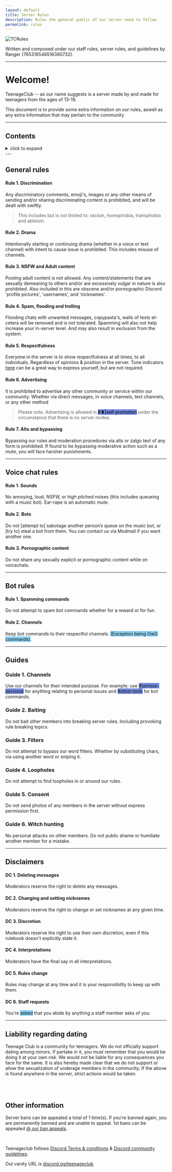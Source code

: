 ```yaml
---
layout: default
title: Server Rules
description: Rules the general public of our server need to follow
permalink: rules
---
```


![TCRules](https://ranger-4297.github.io/TeenageClub/assets/images/titles/TCR.png)


Written and composed under our staff rules, server rules, and guidelines by Ranger (765316548516380732).

---

# Welcome!
TeenageClub -- as our name suggests is a server made by and made for teenagers from the ages of 13-19.

This document is to provide some extra information on our rules, aswell as any extra information that may pertain to the community

---

## Contents

<details>
    <summary class="text-primary">click to expand</summary>

<ul>
  <li><a href="#general-rules">General rules</a>
    <ul>
    <li><a href="#rule-1-discrimination">Rule 1. Discrimination</a></li>
    <li><a href="#rule-2-drama">Rule 2. Drama</a></li>
    <li><a href="#rule-3-nsfw-and-adult-content">Rule 3. NSFW & adult content</a></li>
    <li><a href="#rule-4-spam-flooding-and-trolling">Rule 4. Spam, flooding, and trolling</a></li>
    <li><a href="#rule-5-respectfulness">Rule 5. Respectfulness</a></li>
    <li><a href="#rule-6-advertising">Rule 6. Advertising</a></li>
    <li><a href="#rule-7-alts-and-bypassing">Rule 7. Alts and bypassing</a></li>
    </ul>
  </li>
  <li><a href="#voice-chat-rules">Voice chat rules</a>
    <ul>
    <li><a href="#rule-1-sounds">Rule 1. Sounds</a></li>
    <li><a href="#rule-2-bots">Rule 2. Bots</a></li>
    <li><a href="#rule-2-bots">Rule 2. Bots</a></li>
    <li><a href="#rule-3-pornographic-content">Rule 3. Pornographic content</a></li>
    </ul>
  </li>
  <li><a href="#bot-rules">Bot rules</a>
  <ul>
    <li><a href="#rule-1-spamming-commands">Rule 1. Spamming commands</a></li>
    <li><a href="#rule-2-chanells">Rule 2. Channels</a></li>
  </ul>
  </li>
  <li><a href="#guides">Guides</a>
  <ul>
    <li><a href="#guide-1-channels">Guide 1. Channels</a></li>
    <li><a href="#guide-2-baiting">Guide 2. Baiting</a></li>
    <li><a href="#guide-3-filters">Guide 3. Filters</a></li>
    <li><a href="#guide-4-loopholes">Guide 4. Loopholes</a></li>
    <li><a href="#guide-5-consent">Guide 5. Consent</a></li>
    <li><a href="#guide-5-witch-hunting">Guide 5. Witch-hunting</a></li>
  </ul>
  </li>
  <li><a href="#disclaimers">Disclaimers</a>
  <ul>
    <li><a href="#dc-1-deleting-message">DC 1. Deleting messages</a></li>
    <li><a href="#dc-2-changing-and-setting-nicknames">DC 2. Changing and setting nicknames</a></li>
    <li><a href="#dc-3-discretion">DC 3. Discretion</a></li>
    <li><a href="#dc-4-interpretations">DC 4. Interpretations</a></li>
    <li><a href="#dc-5-rules-change">DC 5. Rules change</a></li>
    <li><a href="#dc-6-staff-requests">DC 6. Staff requests</a></li>
  </ul>
  </li>
  <li><a href="#liability-regarding-dating">Liability regarding dating</a></li>
  <li><a href="#other-information">Other information</a></li>
</ul>
</details>
---

## General rules

#### Rule 1. Discrimination

Any discriminatory comments, emoji's, images or any other means of sending and/or sharing discriminating content is prohibited, and will be dealt with swiftly. 

> This includes but is not limited to: racism, homophobia, transphobia and ableism. 


#### Rule 2. Drama

Intentionally starting or continuing drama (whether in a voice or text channel) with intent to cause issue is prohibited. This includes misuse of channels.


#### Rule 3. NSFW and Adult content

Posting adult content is not allowed. Any content/statements that are sexually demeaning to others and/or are excessively vulgar in nature is also prohibited. Also included in this are obscene and/or pornographic Discord 'profile pictures', 'usernames', and 'nicknames'.


#### Rule 4. Spam, flooding and trolling

Flooding chats with unwanted messages, copypasta's, walls of texts et-cetera will be removed and is not tolerated. Spamming will also not help increase your in-server level. And may also result in exclusion from the system.


#### Rule 5. Respectfulness

Everyone in the server is to show respectfulness at all times, to all individuals. Regardless of opinions & position in the server. Tone indicators [here](https://toneindicators.carrd.co/) can be a great way to express yourself, but are not required.


#### Rule 6. Advertising

It is prohibited to advertise any other community or service within our community. Whether via direct messages, in voice channels, text channels, or any other method

> Please note. Advertising is allowed in <span style="background-color: #7289da;color:black">#♜|self promotion</span> under the circumstance that there is no server invites.


#### Rule 7. Alts and bypassing

Bypassing our rules and moderation procedures via alts or zalgo text of any form is prohibited. If found to be bypassing moderative action such as a mute, you will face harsher punishments.

---

## Voice chat rules

#### Rule 1. Sounds

No annoying, loud, NSFW, or high pitched noises (this includes queueing with a music bot). Ear-rape is an automatic mute.


#### Rule 2. Bots

Do not [attempt to] sabotage another person’s queue on the music bot, or [try to] steal a bot from them. You can contact us via Modmail if you want another one.


#### Rule 3. Pornographic content

Do not share any sexually explicit or pornographic content while on voicechats.

---

## Bot rules

#### Rule 1. Spamming commands

Do not attempt to spam bot commands whether for a reward or for fun.

#### Rule 2. Channels

Keep bot commands to their respectful channels. <span style="background-color: #89cff0">(Exception being OwO commands)</span>.

---

## Guides

### Guide 1. Channels

Use our channels for their intended purpose. For example; use <span style="background-color: #7289da">#serious-personal</span> for anything relating to personal issues and <span style="background-color: #7289da">#other-bots</span> for bot commands.

### Guide 2. Baiting

Do not bait other members into breaking server rules. Including provoking rule breaking topics.

### Guide 3. Filters

Do not attempt to bypass our word filters. Whether by substituting chars, via using another word or sniping it.

### Guide 4. Loopholes

Do not attempt to find loopholes in or around our rules.

### Guide 5. Consent

Do not send photos of any members in the server without express permission first.

### Guide 6. Witch hunting

No personal attacks on other members. Do not public shame or humiliate another member for a mistake.

---

## Disclaimers

#### DC 1. Deleting messages

Moderators reserve the right to delete any messages.

#### DC 2. Changing and setting nicknames

Moderators reserve the right to change or set nicknames at any given time.

#### DC 3. Discretion

Moderators reserve the right to use their own discretion, even if this rulebook doesn't explicitly state it.

#### DC 4. Interpretations

Moderators have the final say in all interpretations.

#### DC 5. Rules change

Rules may change at any time and it is your responsibility to keep up with them.

#### DC 6. Staff requests

You're <span style="background-color: #89cff0">asked</span> that you abide by anything a staff member asks of you.

---

## Liability regarding dating


Teenage Club is a community for teenagers. We do not officially support dating among minors. If partake in it, you must remember that you would be doing it at your own risk. We would not be liable for any consequences you face for the same. It is also hereby made clear that we do not support or allow the sexualization of underage members in the community. If the above is found anywhere in the server, strict actions would be taken.

<br>
<br>

## Other information

Server bans can be appealed a total of 1 time(s). If you're banned again, you are permanently banned and are unable to appeal. 1st bans can be appealed [@ our ban appeals](https://forms.gle/YbeyooR41PZ6Ce3B8).

<br>

Teenageclub follows [Discord Terms & conditions](https://discord.com/terms) & [Discord community guidelines](https://discord.com/guidelines).

Out vanity URL is [discord.gg/teenageclub](https://discord.gg/teenageclub)